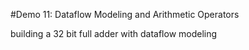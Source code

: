 #Demo 11: Dataflow Modeling and Arithmetic Operators

building a 32 bit full adder with dataflow modeling
